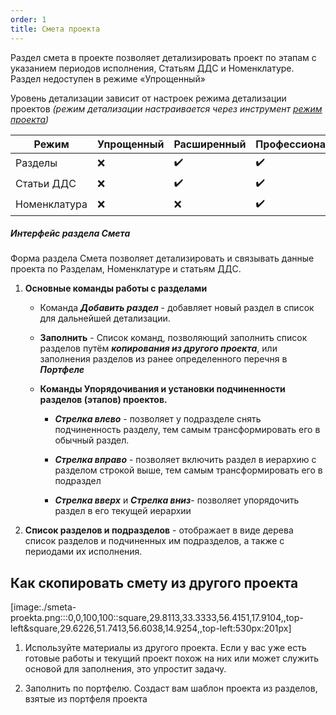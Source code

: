 ```yaml
---
order: 1
title: Смета проекта
---
```


Раздел смета в проекте позволяет детализировать проект по этапам с указанием периодов исполнения, Статьям ДДС и Номенклатуре. Раздел недоступен в режиме «Упрощенный»

Уровень детализации зависит от настроек режима детализации проектов *(режим детализации настраивается через инструмент* [*режим проекта*](./../../nastroyki/nastroyki-proekty)*)*

| Режим        | Упрощенный | Расширенный | Профессиональный |
|--------------|------------|-------------|------------------|
| Разделы      | ❌          | ✔️          | ✔️               |
| Статьи ДДС   | ❌          | ✔️          | ✔️               |
| Номенклатура | ❌          | ❌           | ✔️               |

##### Интерфейс раздела Смета

Форма раздела Смета позволяет детализировать и связывать данные проекта по Разделам, Номенклатуре и статьям ДДС.

1. **Основные команды работы с разделами**

   -  Команда ***Добавить раздел*** - добавляет новый раздел в список для дальнейшей детализации.

   -  **Заполнить** - Список команд, позволяющий заполнить список разделов путём ***копирования из другого проекта***, или заполнения разделов из ранее определенного перечня в ***Портфеле***

   -  **Команды Упорядочивания и установки подчиненности разделов (этапов) проектов.**

      -  ***Стрелка влево*** - позволяет у подразделе снять подчиненность разделу, тем самым трансформировать его в обычный раздел.

      -  ***Стрелка вправо*** - позволяет включить раздел в иерархию с разделом строкой выше, тем самым трансформировать его в подраздел

      -  ***Стрелка вверх*** и ***Стрелка вниз***\- позволяет упорядочить раздел в его текущей иерархии

2. **Список разделов и подразделов** - отображает в виде дерева список разделов и подчиненных им подразделов, а также с периодами их исполнения.

## Как скопировать смету из другого проекта

[image:./smeta-proekta.png:::0,0,100,100::square,29.8113,33.3333,56.4151,17.9104,,top-left&square,29.6226,51.7413,56.6038,14.9254,,top-left:530px:201px]



1. Используйте материалы из другого проекта. Если у вас уже есть готовые работы и текущий проект похож на них или может служить основой для заполнения, это упростит задачу.

2. Заполнить по портфелю. Создаст вам шаблон проекта из разделов, взятые из портфеля проекта